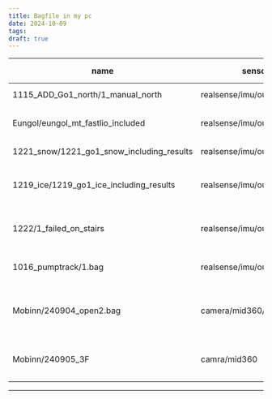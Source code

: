 ```yaml
---
title: Bagfile in my pc
date: 2024-10-09
tags: 
draft: true
---
```

| name                                      | sensors                      | has_GT | Loop | Config                      | Dynamic Objects                                    | Misc                          |
| ----------------------------------------- | ---------------------------- | ------ | ---- | --------------------------- | -------------------------------------------------- | ----------------------------- |
| 1115_ADD_Go1_north/1_manual_north         | realsense/imu/ouster/dvs     | X      | O    | go1 north                   | X                                                  | Long term                     |
| Eungol/eungol_mt_fastlio_included         | realsense/imu/ouster/dvs     | O      | X    | go1 north                   | X                                                  | Very dynamic and wild         |
| 1221_snow/1221_go1_snow_including_results | realsense/imu/ouster/dvs     | X      | O    | go1 north                   | X                                                  | snow, campus                  |
| 1219_ice/1219_go1_ice_including_results   | realsense/imu/ouster/dvs     | O      | 🔺   | go1 north                   | X                                                  | Middle, Super dynamic, campus |
| 1222/1_failed_on_stairs                   | realsense/imu/ouster/dvs     | X      | X    | go1 north                   | X                                                  | Long term dynamic and wild    |
| 1016_pumptrack/1.bag                      | realsense/imu/ouster/dvs/gps | O      | X    | go1 north                   | X                                                  | dynamic, Long term            |
| Mobinn/240904_open2.bag                   | camera/mid360/GPS            | 🔺     | X    | mobinn_cam_color_multi.yaml | rearcam : consistently<br>frontcam : a few, shadow | campus,  Middle               |
| Mobinn/240905_3F                          | camra/mid360                 | X      | O    | mobinn                      | rearcam : consistently <br>frontcam : clear        | Indoor, Middle                |


---
